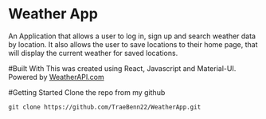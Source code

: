 # Weather App
An Application that allows a user to log in, sign up and search weather data by location. It also allows the user to save locations to their home page, that will display the current weather for saved locations.

#Built With
This was created using React, Javascript and Material-UI. Powered by <a href="https://www.weatherapi.com/" title="Free Weather API">WeatherAPI.com</a>


#Getting Started
Clone the repo from my github
```shell
git clone https://github.com/TraeBenn22/WeatherApp.git
```